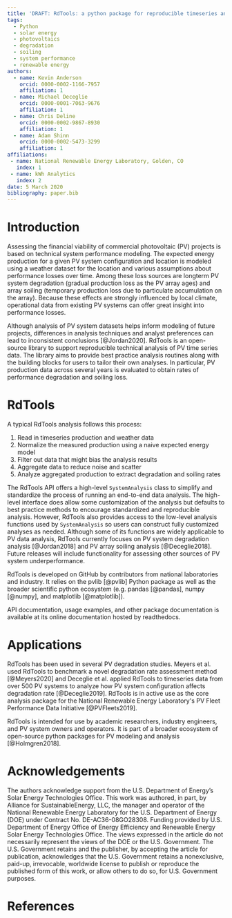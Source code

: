 ```yaml
---
title: 'DRAFT: RdTools: a python package for reproducible timeseries analysis of photovoltaic systems'
tags:
  - Python
  - solar energy
  - photovoltaics
  - degradation
  - soiling
  - system performance
  - renewable energy
authors:
  - name: Kevin Anderson
    orcid: 0000-0002-1166-7957
    affiliation: 1
  - name: Michael Deceglie
    orcid: 0000-0001-7063-9676
    affiliation: 1
  - name: Chris Deline
    orcid: 0000-0002-9867-8930
    affiliation: 1
  - name: Adam Shinn
    orcid: 0000-0002-5473-3299
    affiliation: 1
affiliations:
 - name: National Renewable Energy Laboratory, Golden, CO
   index: 1
 - name: kWh Analytics
   index: 2
date: 5 March 2020
bibliography: paper.bib
---
```


# Introduction

Assessing the financial viability of commercial photovoltaic (PV) projects is
based on technical system performance modeling.  The expected energy
production for a given PV system configuration and location is modeled using
a weather dataset for the location and various assumptions about performance
losses over time.  Among these loss sources are longterm PV system degradation
(gradual production loss as the PV array ages) and array soiling (temporary
production loss due to particulate accumulation on the array).  Because these
effects are strongly influenced by local climate, operational data from
existing PV systems can offer great insight into performance losses.

Although analysis of PV system datasets helps inform modeling of future
projects, differences in analysis techniques and analyst preferences can lead
to inconsistent conclusions [@Jordan2020]. RdTools is an open-source library
to support reproducible technical analysis of PV time series data. The library
aims to provide best practice analysis routines along with the building blocks
for users to tailor their own analyses. In particular, PV production data 
across several years is evaluated to obtain rates of performance degradation
and soiling loss.  

# RdTools

A typical RdTools analysis follows this process:

1) Read in timeseries production and weather data
2) Normalize the measured production using a naive expected energy model
3) Filter out data that might bias the analysis results
4) Aggregate data to reduce noise and scatter
5) Analyze aggregated production to extract degradation and soiling rates

The RdTools API offers a high-level `SystemAnalysis` class to simplify and
standardize the process of running an end-to-end data analysis. The high-level
interface does allow some customization of the analysis but defaults to best
practice methods to encourage standardized and reproducible analysis. However,
RdTools also provides access to the low-level analysis functions used by
`SystemAnalysis` so users can construct fully customized analyses as needed.
Although some of its functions are widely applicable to PV data analysis,
RdTools currently focuses on PV system degradation analysis [@Jordan2018] and
PV array soiling analysis [@Deceglie2018].  Future releases will include
functionality for assessing other sources of PV system underperformance.

RdTools is developed on GitHub by contributors from national laboratories and
industry.  It relies on the pvlib [@pvlib] Python package as well as the
broader scientific python ecosystem (e.g. pandas [@pandas], numpy [@numpy],
and matplotlib [@matplotlib]).

API documentation, usage examples, and other package documentation
is available at its online documentation hosted by readthedocs. 

# Applications

RdTools has been used in several PV degradation studies.  Meyers et al. used
RdTools to benchmark a novel degradation rate assessment method [@Meyers2020]
and Deceglie et al. applied RdTools to timeseries data from over 500 PV systems
to analyze how PV system configuration affects degradation rate [@Deceglie2019].
RdTools is in active use as the core analysis package for the National
Renewable Energy Laboratory's PV Fleet Performance Data Initiative
[@PVFleets2019].

RdTools is intended for use by academic researchers, industry engineers, and
PV system owners and operators.  It is part of a broader ecosystem of 
open-source python packages for PV modeling and analysis [@Holmgren2018].

# Acknowledgements

The authors acknowledge support from the U.S. Department of Energy’s Solar
Energy Technologies Office. This work was authored, in part, by Alliance for
SustainableEnergy, LLC, the manager and operator of the National Renewable 
Energy Laboratory for the U.S. Department of Energy (DOE) under Contract
No. DE-AC36-08GO28308. Funding provided by U.S. Department of Energy Office
of Energy Efficiency and Renewable Energy Solar Energy Technologies Office.
The views expressed in the article do not necessarily represent the views of
the DOE or the U.S. Government. The U.S. Government retains and the publisher,
by accepting the article for publication, acknowledges that the U.S. Government
retains a nonexclusive, paid-up, irrevocable, worldwide license to publish or
reproduce the published form of this work, or allow others to do so, for U.S.
Government purposes. 

# References